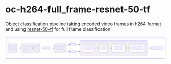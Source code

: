 # oc-h264-full_frame-resnet-50-tf

Object classification pipeline taking encoded video frames in h264 format and using [resnet-50-tf](https://github.com/openvinotoolkit/open_model_zoo/tree/master/models/public/resnet-50-tf) for full frame classification.

![diagram](./README-1.svg)
